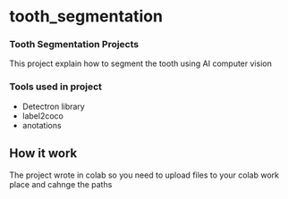 # tooth_segmentation
### Tooth Segmentation Projects

This project explain how to segment the tooth using AI computer vision
### Tools used in project
* Detectron library
* label2coco
* anotations

## How it work
The project wrote in colab so you need to upload files to your colab work place and cahnge the paths
